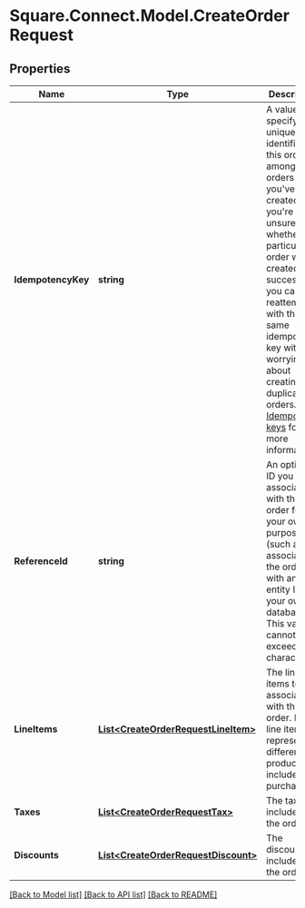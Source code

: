 # Square.Connect.Model.CreateOrderRequest
## Properties

Name | Type | Description | Notes
------------ | ------------- | ------------- | -------------
**IdempotencyKey** | **string** | A value you specify that uniquely identifies this order among orders you&#39;ve created.  If you&#39;re unsure whether a particular order was created successfully, you can reattempt it with the same idempotency key without worrying about creating duplicate orders.  See [Idempotency keys](#idempotencykeys) for more information. | [optional] 
**ReferenceId** | **string** | An optional ID you can associate with the order for your own purposes (such as to associate the order with an entity ID in your own database).  This value cannot exceed 40 characters. | [optional] 
**LineItems** | [**List&lt;CreateOrderRequestLineItem&gt;**](CreateOrderRequestLineItem.md) | The line items to associate with this order.  Each line item represents a different product to include in a purchase. | 
**Taxes** | [**List&lt;CreateOrderRequestTax&gt;**](CreateOrderRequestTax.md) | The taxes to include on the order. | [optional] 
**Discounts** | [**List&lt;CreateOrderRequestDiscount&gt;**](CreateOrderRequestDiscount.md) | The discounts to include on the order. | [optional] 



[[Back to Model list]](../README.md#documentation-for-models) [[Back to API list]](../README.md#documentation-for-api-endpoints) [[Back to README]](../README.md)

